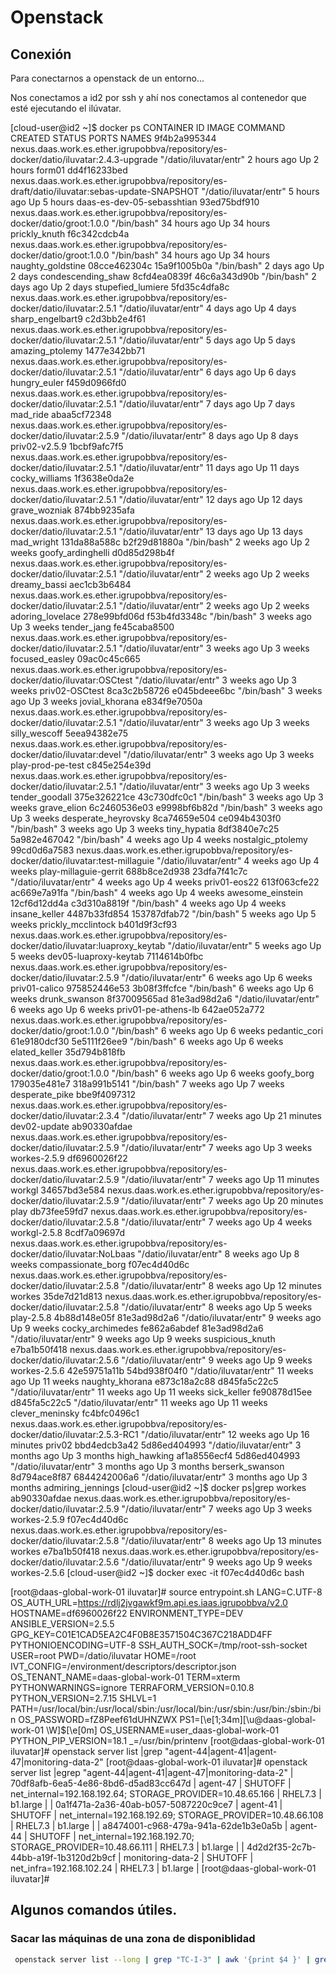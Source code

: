 # Openstack

## Conexión
Para conectarnos a openstack de un entorno...

Nos conectamos a id2 por ssh y ahí nos conectamos al contenedor que esté ejecutando el ilúvatar.

[cloud-user@id2 ~]$ docker ps
CONTAINER ID        IMAGE                                                                                          COMMAND                  CREATED             STATUS              PORTS               NAMES
9f4b2a995344        nexus.daas.work.es.ether.igrupobbva/repository/es-docker/datio/iluvatar:2.4.3-upgrade          "/datio/iluvatar/entr"   2 hours ago         Up 2 hours                              form01
dd4f16233bed        nexus.daas.work.es.ether.igrupobbva/repository/es-draft/datio/iluvatar:sebas-update-SNAPSHOT   "/datio/iluvatar/entr"   5 hours ago         Up 5 hours                              daas-es-dev-05-sebasshtian
93ed75bdf910        nexus.daas.work.es.ether.igrupobbva/repository/es-docker/datio/groot:1.0.0                     "/bin/bash"              34 hours ago        Up 34 hours                             prickly_knuth
f6c342cdcb4a        nexus.daas.work.es.ether.igrupobbva/repository/es-docker/datio/groot:1.0.0                     "/bin/bash"              34 hours ago        Up 34 hours                             naughty_goldstine
08cce462304c        15a9f1005b0a                                                                                   "/bin/bash"              2 days ago          Up 2 days                               condescending_shaw
8cfd4ea0839f        46c6a343d90b                                                                                   "/bin/bash"              2 days ago          Up 2 days                               stupefied_lumiere
5fd35c4dfa8c        nexus.daas.work.es.ether.igrupobbva/repository/es-docker/datio/iluvatar:2.5.1                  "/datio/iluvatar/entr"   4 days ago          Up 4 days                               sharp_engelbart9
c2d3bb2e4f61        nexus.daas.work.es.ether.igrupobbva/repository/es-docker/datio/iluvatar:2.5.1                  "/datio/iluvatar/entr"   5 days ago          Up 5 days                               amazing_ptolemy
1477e342bb71        nexus.daas.work.es.ether.igrupobbva/repository/es-docker/datio/iluvatar:2.5.1                  "/datio/iluvatar/entr"   6 days ago          Up 6 days                               hungry_euler
f459d0966fd0        nexus.daas.work.es.ether.igrupobbva/repository/es-docker/datio/iluvatar:2.5.1                  "/datio/iluvatar/entr"   7 days ago          Up 7 days                               mad_ride
abaa5cf72348        nexus.daas.work.es.ether.igrupobbva/repository/es-docker/datio/iluvatar:2.5.9                  "/datio/iluvatar/entr"   8 days ago          Up 8 days                               priv02-v2.5.9
1bcbf9afc7f5        nexus.daas.work.es.ether.igrupobbva/repository/es-docker/datio/iluvatar:2.5.1                  "/datio/iluvatar/entr"   11 days ago         Up 11 days                              cocky_williams
1f3638e0da2e        nexus.daas.work.es.ether.igrupobbva/repository/es-docker/datio/iluvatar:2.5.1                  "/datio/iluvatar/entr"   12 days ago         Up 12 days                              grave_wozniak
874bb9235afa        nexus.daas.work.es.ether.igrupobbva/repository/es-docker/datio/iluvatar:2.5.1                  "/datio/iluvatar/entr"   13 days ago         Up 13 days                              mad_wright
131da88a588c        b2f29d81880a                                                                                   "/bin/bash"              2 weeks ago         Up 2 weeks                              goofy_ardinghelli
d0d85d298b4f        nexus.daas.work.es.ether.igrupobbva/repository/es-docker/datio/iluvatar:2.5.1                  "/datio/iluvatar/entr"   2 weeks ago         Up 2 weeks                              dreamy_bassi
aec1cb3b6484        nexus.daas.work.es.ether.igrupobbva/repository/es-docker/datio/iluvatar:2.5.1                  "/datio/iluvatar/entr"   2 weeks ago         Up 2 weeks                              adoring_lovelace
278e99bfd06d        f53b4fd3348c                                                                                   "/bin/bash"              3 weeks ago         Up 3 weeks                              tender_jang
fe45caba8500        nexus.daas.work.es.ether.igrupobbva/repository/es-docker/datio/iluvatar:2.5.1                  "/datio/iluvatar/entr"   3 weeks ago         Up 3 weeks                              focused_easley
09ac0c45c665        nexus.daas.work.es.ether.igrupobbva/repository/es-docker/datio/iluvatar:OSCtest                "/datio/iluvatar/entr"   3 weeks ago         Up 3 weeks                              priv02-OSCtest
8ca3c2b58726        e045bdeee6bc                                                                                   "/bin/bash"              3 weeks ago         Up 3 weeks                              jovial_khorana
e834f9e7050a        nexus.daas.work.es.ether.igrupobbva/repository/es-docker/datio/iluvatar:2.5.1                  "/datio/iluvatar/entr"   3 weeks ago         Up 3 weeks                              silly_wescoff
5eea94382e75        nexus.daas.work.es.ether.igrupobbva/repository/es-docker/datio/iluvatar:devel                  "/datio/iluvatar/entr"   3 weeks ago         Up 3 weeks                              play-prod-pe-test
c845e254e39d        nexus.daas.work.es.ether.igrupobbva/repository/es-docker/datio/iluvatar:2.5.1                  "/datio/iluvatar/entr"   3 weeks ago         Up 3 weeks                              tender_goodall
375e326221ce        43c730dfc0c1                                                                                   "/bin/bash"              3 weeks ago         Up 3 weeks                              grave_elion
6c2460536e03        e9998bf6b82d                                                                                   "/bin/bash"              3 weeks ago         Up 3 weeks                              desperate_heyrovsky
8ca74659e504        ce094b4303f0                                                                                   "/bin/bash"              3 weeks ago         Up 3 weeks                              tiny_hypatia
8df3840e7c25        5a982e467042                                                                                   "/bin/bash"              4 weeks ago         Up 4 weeks                              nostalgic_ptolemy
99cd0d6a7583        nexus.daas.work.es.ether.igrupobbva/repository/es-docker/datio/iluvatar:test-millaguie         "/datio/iluvatar/entr"   4 weeks ago         Up 4 weeks                              play-millaguie-gerrit
688b8ce2d938        23dfa7f41c7c                                                                                   "/datio/iluvatar/entr"   4 weeks ago         Up 4 weeks                              priv01-eos22
613f063cfe22        ac669e7a91fa                                                                                   "/bin/bash"              4 weeks ago         Up 4 weeks                              awesome_einstein
12cf6d12dd4a        c3d310a8819f                                                                                   "/bin/bash"              4 weeks ago         Up 4 weeks                              insane_keller
4487b33fd854        153787dfab72                                                                                   "/bin/bash"              5 weeks ago         Up 5 weeks                              prickly_mcclintock
b401d9f3cf93        nexus.daas.work.es.ether.igrupobbva/repository/es-docker/datio/iluvatar:luaproxy_keytab        "/datio/iluvatar/entr"   5 weeks ago         Up 5 weeks                              dev05-luaproxy-keytab
7114614b0fbc        nexus.daas.work.es.ether.igrupobbva/repository/es-docker/datio/iluvatar:2.5.9                  "/datio/iluvatar/entr"   6 weeks ago         Up 6 weeks                              priv01-calico
975852446e53        3b08f3ffcfce                                                                                   "/bin/bash"              6 weeks ago         Up 6 weeks                              drunk_swanson
8f37009565ad        81e3ad98d2a6                                                                                   "/datio/iluvatar/entr"   6 weeks ago         Up 6 weeks                              priv01-pe-athens-lb
642ae052a772        nexus.daas.work.es.ether.igrupobbva/repository/es-docker/datio/groot:1.0.0                     "/bin/bash"              6 weeks ago         Up 6 weeks                              pedantic_cori
61e9180dcf30        5e5111f26ee9                                                                                   "/bin/bash"              6 weeks ago         Up 6 weeks                              elated_keller
35d794b818fb        nexus.daas.work.es.ether.igrupobbva/repository/es-docker/datio/groot:1.0.0                     "/bin/bash"              6 weeks ago         Up 6 weeks                              goofy_borg
179035e481e7        318a991b5141                                                                                   "/bin/bash"              7 weeks ago         Up 7 weeks                              desperate_pike
bbe9f4097312        nexus.daas.work.es.ether.igrupobbva/repository/es-docker/datio/iluvatar:2.3.4                  "/datio/iluvatar/entr"   7 weeks ago         Up 21 minutes                           dev02-update
ab90330afdae        nexus.daas.work.es.ether.igrupobbva/repository/es-docker/datio/iluvatar:2.5.9                  "/datio/iluvatar/entr"   7 weeks ago         Up 3 weeks                              workes-2.5.9
df6960026f22        nexus.daas.work.es.ether.igrupobbva/repository/es-docker/datio/iluvatar:2.5.9                  "/datio/iluvatar/entr"   7 weeks ago         Up 11 minutes                           workgl
34657bd3e584        nexus.daas.work.es.ether.igrupobbva/repository/es-docker/datio/iluvatar:2.5.9                  "/datio/iluvatar/entr"   7 weeks ago         Up 20 minutes                           play
db73fee59fd7        nexus.daas.work.es.ether.igrupobbva/repository/es-docker/datio/iluvatar:2.5.8                  "/datio/iluvatar/entr"   7 weeks ago         Up 4 weeks                              workgl-2.5.8
8cdf7a09697d        nexus.daas.work.es.ether.igrupobbva/repository/es-docker/datio/iluvatar:NoLbaas                "/datio/iluvatar/entr"   8 weeks ago         Up 8 weeks                              compassionate_borg
f07ec4d40d6c        nexus.daas.work.es.ether.igrupobbva/repository/es-docker/datio/iluvatar:2.5.8                  "/datio/iluvatar/entr"   8 weeks ago         Up 12 minutes                           workes
35de7d21d813        nexus.daas.work.es.ether.igrupobbva/repository/es-docker/datio/iluvatar:2.5.8                  "/datio/iluvatar/entr"   8 weeks ago         Up 5 weeks                              play-2.5.8
4b88d148e05f        81e3ad98d2a6                                                                                   "/datio/iluvatar/entr"   9 weeks ago         Up 9 weeks                              cocky_archimedes
fe862a6abdef        81e3ad98d2a6                                                                                   "/datio/iluvatar/entr"   9 weeks ago         Up 9 weeks                              suspicious_knuth
e7ba1b50f418        nexus.daas.work.es.ether.igrupobbva/repository/es-docker/datio/iluvatar:2.5.6                  "/datio/iluvatar/entr"   9 weeks ago         Up 9 weeks                              workes-2.5.6
42e59751a11b        54bd938f04f0                                                                                   "/datio/iluvatar/entr"   11 weeks ago        Up 11 weeks                             naughty_khorana
e873c18a2c88        d845fa5c22c5                                                                                   "/datio/iluvatar/entr"   11 weeks ago        Up 11 weeks                             sick_keller
fe90878d15ee        d845fa5c22c5                                                                                   "/datio/iluvatar/entr"   11 weeks ago        Up 11 weeks                             clever_meninsky
fc4bfc0496c1        nexus.daas.work.es.ether.igrupobbva/repository/es-docker/datio/iluvatar:2.5.3-RC1              "/datio/iluvatar/entr"   12 weeks ago        Up 16 minutes                           priv02
bbd4edcb3a42        5d86ed404993                                                                                   "/datio/iluvatar/entr"   3 months ago        Up 3 months                             high_hawking
af1a8556ecf4        5d86ed404993                                                                                   "/datio/iluvatar/entr"   3 months ago        Up 3 months                             berserk_swanson
8d794ace8f87        6844242006a6                                                                                   "/datio/iluvatar/entr"   3 months ago        Up 3 months                             admiring_jennings
[cloud-user@id2 ~]$ docker ps|grep workes
ab90330afdae        nexus.daas.work.es.ether.igrupobbva/repository/es-docker/datio/iluvatar:2.5.9                  "/datio/iluvatar/entr"   7 weeks ago         Up 3 weeks                              workes-2.5.9
f07ec4d40d6c        nexus.daas.work.es.ether.igrupobbva/repository/es-docker/datio/iluvatar:2.5.8                  "/datio/iluvatar/entr"   8 weeks ago         Up 13 minutes                           workes
e7ba1b50f418        nexus.daas.work.es.ether.igrupobbva/repository/es-docker/datio/iluvatar:2.5.6                  "/datio/iluvatar/entr"   9 weeks ago         Up 9 weeks                              workes-2.5.6
[cloud-user@id2 ~]$ docker exec -it f07ec4d40d6c bash

[root@daas-global-work-01 iluvatar]# source entrypoint.sh 
LANG=C.UTF-8
OS_AUTH_URL=https://rdlj2jvgawkf9m.api.es.iaas.igrupobbva/v2.0
HOSTNAME=df6960026f22
ENVIRONMENT_TYPE=DEV
ANSIBLE_VERSION=2.5.5
GPG_KEY=C01E1CAD5EA2C4F0B8E3571504C367C218ADD4FF
PYTHONIOENCODING=UTF-8
SSH_AUTH_SOCK=/tmp/root-ssh-socket
USER=root
PWD=/datio/iluvatar
HOME=/root
IVT_CONFIG=/environment/descriptors/descriptor.json
OS_TENANT_NAME=daas-global-work-01
TERM=xterm
PYTHONWARNINGS=ignore
TERRAFORM_VERSION=0.10.8
PYTHON_VERSION=2.7.15
SHLVL=1
PATH=/usr/local/bin:/usr/local/sbin:/usr/local/bin:/usr/sbin:/usr/bin:/sbin:/bin
OS_PASSWORD=fZ8Peef61dUHNZWX
PS1=\[\e[1;34m\][\u@daas-global-work-01 \W]\$\[\e[0m\] 
OS_USERNAME=user_daas-global-work-01
PYTHON_PIP_VERSION=18.1
_=/usr/bin/printenv
[root@daas-global-work-01 iluvatar]# openstack server list |grep "agent-44|agent-41|agent-47|monitoring-data-2"
[root@daas-global-work-01 iluvatar]# openstack server list |egrep "agent-44|agent-41|agent-47|monitoring-data-2"
| 70df8afb-6ea5-4e86-8bd6-d5ad83cc647d | agent-47            | SHUTOFF | net_internal=192.168.192.64; STORAGE_PROVIDER=10.48.65.166             | RHEL7.3 | b1.large  |
| 0a1f471a-2a36-40ab-b057-5087220c9ce7 | agent-41            | SHUTOFF | net_internal=192.168.192.69; STORAGE_PROVIDER=10.48.66.108             | RHEL7.3 | b1.large  |
| a8474001-c968-479a-941a-62de1b3e0a5b | agent-44            | SHUTOFF | net_internal=192.168.192.70; STORAGE_PROVIDER=10.48.66.111             | RHEL7.3 | b1.large  |
| 4d2d2f35-2c7b-44bb-a19f-1b3120d2b9cf | monitoring-data-2   | SHUTOFF | net_infra=192.168.102.24                                               | RHEL7.3 | b1.large  |
[root@daas-global-work-01 iluvatar]# 

## Algunos comandos útiles.

### Sacar las máquinas de una zona de disponiblidad
``` bash
 openstack server list --long | grep "TC-I-3" | awk '{print $4 }' | grep -v "agent-f"
```
